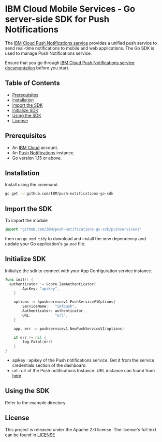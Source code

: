 # IBM Cloud Mobile Services - Go server-side SDK for Push Notifications

The [IBM Cloud Push Notifications service](https://cloud.ibm.com/catalog/services/push-notifications) provides a unified push service to send real-time notifications to mobile and web applications. The Go SDK is used to manage Push Notifications service.

Ensure that you go through [IBM Cloud Push Notifications service documentation](https://cloud.ibm.com/docs/services/mobilepush?topic=mobile-pushnotification-gettingstartedtemplate#gettingstartedtemplate) before you start.

## Table of Contents

- [Prerequisites](#prerequisites)
- [Installation](#installation)
- [Import the SDK](#import-the-sdk)
- [Initialize SDK](#initialize-sdk)
- [Using the SDK](#using-the-sdk)
- [License](#license)

## Prerequisites

- An [IBM Cloud](https://cloud.ibm.com/registration) account.
- An [Push Notifications](https://cloud.ibm.com/docs/mobilepush) instance.
- Go version 1.15 or above.

## Installation

Install using the command.

```bash
go get -u github.com/IBM/push-notifications-go-sdk
```

## Import the SDK

To import the module

```go
import "github.com/IBM/push-notifications-go-sdk/pushservicev1"
```

then run `go mod tidy` to download and install the new dependency and update your Go application's
`go.mod` file.

## Initialize SDK

Initialize the sdk to connect with your App Configuration service instance.

```go
func init() {
  authenticator := &core.IamAuthenticator{
		ApiKey: "apikey",
	}

	options := &pushservicev1.PushServiceV1Options{
		ServiceName:   "imfpush",
		Authenticator: authenticator,
		URL:           "url",
	}

	app, err := pushservicev1.NewPushServiceV1(options)

	if err != nil {
		log.Fatal(err)
	}
}
```

- apikey : apikey of the Push notifications service. Get it from the service credentials section of the dashboard.
- url : url of the Push notifications Instance. URL instance can found from [here](https://cloud.ibm.com/apidocs/push-notifications#api-documentation-for-push-notifications)

## Using the SDK

Refer to the example directory

## License

This project is released under the Apache 2.0 license. The license's full text can be found in [LICENSE](/LICENSE)
